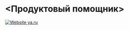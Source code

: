 # <Продуктовый помощник>
[![Website ya.ru](https://img.shields.io/website-up-down-green-red/https/naereen.github.io.svg)](https://ya.ru/)
